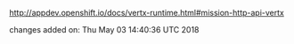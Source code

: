 http://appdev.openshift.io/docs/vertx-runtime.html#mission-http-api-vertx

 
 changes added on: Thu May 03 14:40:36 UTC 2018